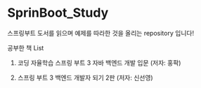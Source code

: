 # SprinBoot_Study
스프링부트 도서를 읽으며 예제를 따라한 것을 올리는 repository 입니다!

공부한 책 List

1. 코딩 자율학습 스프링 부트 3 자바 백엔드 개발 입문 (저자: 홍팍)

2. 스프링 부트 3 백엔드 개발자 되기 2판 (저자: 신선영)
